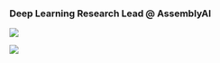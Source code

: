 ### Deep Learning Research Lead @ AssemblyAI


[![](https://github-readme-stats.vercel.app/api?username=deepconsc&count_private=true&theme=blue-green)](https://github.com/deepconsc)  
  
  [![](https://github-readme-stats.vercel.app/api/top-langs/?username=deepconsc&count_private=true&layout=compact)](https://github.com/deepconsc)  
